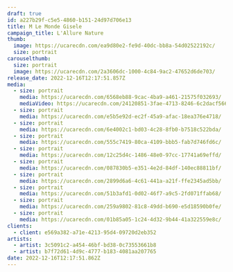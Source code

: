 ```yaml
---
draft: true
id: a227b29f-c5e5-4860-b151-24d97d706e13
title: M Le Monde Gisele
campaign_title: L﻿'Allure Nature
thumb:
  image: https://ucarecdn.com/ea9d80e2-fe9d-40dc-bb8a-54d02522192c/
  size: portrait
carouselthumb:
  size: portrait
  image: https://ucarecdn.com/2a3606dc-1000-4c84-9ac2-47652d6de703/
release_date: 2022-12-16T12:17:51.857Z
media:
  - size: portrait
    media: https://ucarecdn.com/6568eb88-9cac-4ba9-a461-21575f032693/
    mediaVideo: https://ucarecdn.com/24120851-3fae-4713-8246-6c2dacf566e7/
  - size: portrait
    media: https://ucarecdn.com/e5b5e92d-ec2f-45a9-afac-18ea376e4718/
  - size: portrait
    media: https://ucarecdn.com/6e4002c1-bd03-4c28-8fb0-b7518c522bda/
  - size: portrait
    media: https://ucarecdn.com/555c7419-80ca-4109-bbb5-fab7d746fd6c/
  - size: portrait
    media: https://ucarecdn.com/12c25d4c-1486-48e0-97cc-17741a69effd/
  - size: portrait
    media: https://ucarecdn.com/087830b5-e351-4e2d-84df-140ec88811bf/
  - size: portrait
    media: https://ucarecdn.com/2899d6a6-4c61-441a-a21f-ffe2345ad5bb/
  - size: portrait
    media: https://ucarecdn.com/51b3afd1-0d02-46f7-a9c5-2fd071ffab68/
  - size: portrait
    media: https://ucarecdn.com/259a9802-81c8-49dd-b690-e5d18590b0fe/
  - size: portrait
    media: https://ucarecdn.com/01b85a05-1c24-4d32-9b44-41a322559e8c/
clients:
  - client: e569a382-a71e-4213-95d4-09720d2eb352
artists:
  - artist: 3c5091c2-a454-46bf-bd38-0c73553661b8
  - artist: b7f72d61-4d9c-4777-b183-4081aa207765
date: 2022-12-16T12:17:51.862Z
---
```

